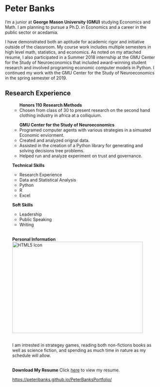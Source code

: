 

# Peter Banks 

I’m a junior at <b>George Mason University (GMU)</b> studying Economics and Math. I am planning to pursue a Ph.D. in Economics and a career in the public sector or acedamia.

I have demonstrated both an aptitude for academic rigor and initiative outside of the classroom. My course work includes multiple semesters in high level math, statistics, and economics. As noted on my attached resume, I also participated in a Summer 2018 internship at the GMU Center for the Study of Neuroeconomics that included award-winning student research and involved programing economic computer models in Python. I continued my work with the GMU Center for the Study of Neuroeconomics in the spring semester of 2019. 

## Research Experience 
<ul>
  <ul> <b>Honors 110 Research Methods</b>
    <li>  Chosen from class of 30 to present research on the second hand clothing industry in africa at a colliquium.</li>
  </ul> 
  <ul> <b>GMU Center for the Study of Neuroeconomics</b>
    <li>  Programed computer agents with various strategies in a simuated Economic enviorment.</li>
    <li>  Created and analyzed orignal data.</li>
    <li>  Assisted in the creation of a Python library for generating and solving decisions tree problems.</li>
    <li>  Helped run and analyze experiment on trust and governance.</li>
  </ul> 


<b> Technical Skills </b>
<ul>
  <li>Research Experience</li>
  <li>Data and Statistical Analysis</li>
  <li>Python</li>
  <li>R</li>
  <li>Excel</li>
</ul>

<b> Soft Skills </b> 
<ul>
  <li>Leadership</li>
  <li>Public Speaking</li>
  <li>Writing</li>
</ul>


<br> <b> Personal Information </b>
<br> <img src="https://github.com/peteribanks/PeterBanksPortfolio/blob/master/MEZ_1524.jpg" alt="HTML5 Icon" width="430" height="300">

<br> I am intrested in strategey games, reading both non-fictions books as well as science fiction, and spending as much time in nature as my schedule will allow. 


<br> <b>Download My Resume</b>
Click <a href="https://docs.google.com/gview?url=https://github.com/peteribanks/PeterBanksPortfolio/raw/master/Banks_ResumeCV%202019%20-%20PDF.pdf">here</a> to view my resume.
 
https://peteribanks.github.io/PeterBanksPortfolio/
